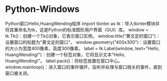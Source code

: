 # Python-Windows
Python窗口Hello,HuangWending程序
import tkinter as tk：导入tkinter模块并将其重命名为tk，这是Python的标准图形用户界面（GUI）库。
window = tk.Tk()：创建一个Tk()对象，它表示窗口实例。
window.title("黄文定的窗口")：设置窗口的标题为"黄文定的窗口"。
window.geometry("400x300")：设置窗口的大小为宽度400像素，高度300像素。
label = tk.Label(window, text="Hello, HuangWending!")：创建一个标签对象，它将显示文本"Hello, HuangWending!"。
label.pack()：将标签放置在窗口中心。
window.mainloop()：进入窗口的事件循环，监听并处理与窗口相关的事件，直到窗口被关闭。
